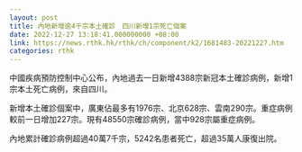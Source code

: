 ```yaml
---
layout: post
title: 內地新增逾4千宗本土確診　四川新增1宗死亡個案
date: 2022-12-27 13:18:41.000000000 +08:00
link: https://news.rthk.hk/rthk/ch/component/k2/1681483-20221227.htm
categories: rthk
---
```


中國疾病預防控制中心公布，內地過去一日新增4388宗新冠本土確診病例，新增1宗本土死亡病例，來自四川。

新增本土確診個案中，廣東佔最多有1976宗、北京628宗、雲南290宗。重症病例較前一日增加227宗。現有48550宗確診病例，當中928宗屬重症病例。

內地累計確診病例超過40萬7千宗，5242名患者死亡，超過35萬人康復出院。
